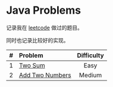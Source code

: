 # Java Problems

记录我在 [leetcode](https://leetcode.com/problemset/all/) 做过的题目。

同时也记录比较好的实现。
	
| \# | Problem       | Difficulty  | 
|:-------:|:--------------|:------:|
|1|[Two Sum](/src/main/java/com/jelly/code/leetcode/TwoSumSolution.java)|Easy|
|2|[Add Two Numbers](/src/main/java/com/jelly/code/leetcode/AddTwoNumbersSolution.java)|Medium|